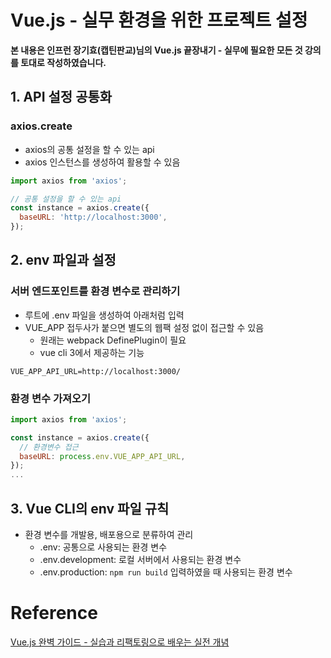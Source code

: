# Vue.js - 실무 환경을 위한 프로젝트 설정

**본 내용은 인프런 장기효(캡틴판교)님의 Vue.js 끝장내기 - 실무에 필요한 모든 것 강의를 토대로 작성하였습니다.**



## 1. API 설정 공통화

### axios.create

* axios의 공통 설정을 할 수 있는 api
* axios 인스턴스를 생성하여 활용할 수 있음

```JavaScript
import axios from 'axios';

// 공통 설정을 할 수 있는 api
const instance = axios.create({
  baseURL: 'http://localhost:3000',
});

```



## 2. env 파일과 설정

### 서버 엔드포인트를 환경 변수로 관리하기

* 루트에 .env 파일을 생성하여 아래처럼 입력
* VUE_APP 접두사가 붙으면 별도의 웹팩 설정 없이 접근할 수 있음
  * 원래는 webpack DefinePlugin이 필요
  * vue cli 3에서 제공하는 기능

```
VUE_APP_API_URL=http://localhost:3000/
```



### 환경 변수 가져오기

```JavaScript
import axios from 'axios';

const instance = axios.create({
  // 환경변수 접근
  baseURL: process.env.VUE_APP_API_URL,
});
...
```



## 3. Vue CLI의 env 파일 규칙

* 환경 변수를 개발용, 배포용으로 분류하여 관리
  * .env: 공통으로 사용되는 환경 변수
  * .env.development: 로컬 서버에서 사용되는 환경 변수
  * .env.production: `npm run build` 입력하였을 때 사용되는 환경 변수

# Reference

[Vue.js 완벽 가이드 - 실습과 리팩토링으로 배우는 실전 개념](https://www.inflearn.com/course/vue-js-%EB%81%9D%EB%82%B4%EA%B8%B0-%EC%BA%A1%ED%8B%B4%ED%8C%90%EA%B5%90/dashboard)

